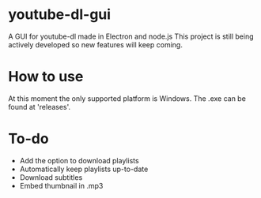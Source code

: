 # youtube-dl-gui
A GUI for youtube-dl made in Electron and node.js
This project is still being actively developed so new features will keep coming.

# How to use
At this moment the only supported platform is Windows. The .exe can be found at 'releases'.

# To-do
- Add the option to download playlists
- Automatically keep playlists up-to-date
- Download subtitles
- Embed thumbnail in .mp3
